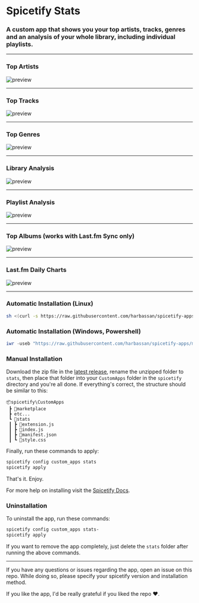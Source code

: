 # Spicetify Stats

### A custom app that shows you your top artists, tracks, genres and an analysis of your whole library, including individual playlists.

---

### Top Artists

![preview](previews/top_artists.png)

---

### Top Tracks

![preview](previews/top_tracks.png)

---

### Top Genres

![preview](previews/top_genres.png)

---

### Library Analysis

![preview](previews/library_analysis.png)

---

### Playlist Analysis

![preview](previews/playlist_analysis.png)

---

### Top Albums (works with Last.fm Sync only)

![preview](previews/top_albums.png)

---

### Last.fm Daily Charts

![preview](previews/top_charts.png)

---
### Automatic Installation (Linux)

```sh
sh <(curl -s https://raw.githubusercontent.com/harbassan/spicetify-apps/main/stats/install.sh)
```

### Automatic Installation (Windows, Powershell)

```ps1
iwr -useb "https://raw.githubusercontent.com/harbassan/spicetify-apps/main/stats/install.ps1" | iex
```

### Manual Installation

Download the zip file in the [latest release](https://github.com/harbassan/spicetify-apps/releases?q=stats&expanded=true), rename the unzipped folder to `stats`, then place that folder into your `CustomApps` folder in the `spicetify` directory and you're all done. If everything's correct, the structure should be similar to this:

```
📦spicetify\CustomApps
 ┣ 📂marketplace
 ┣ etc...
 ┗ 📂stats
 ┃ ┣ 📜extension.js
 ┃ ┣ 📜index.js
 ┃ ┣ 📜manifest.json
 ┃ ┗ 📜style.css
```

Finally, run these commands to apply:

```powershell
spicetify config custom_apps stats
spicetify apply
```

That's it. Enjoy.

For more help on installing visit the [Spicetify Docs](https://spicetify.app/docs/advanced-usage/custom-apps#installing).

### Uninstallation

To uninstall the app, run these commands:

```powershell
spicetify config custom_apps stats-
spicetify apply
```

If you want to remove the app completely, just delete the `stats` folder after running the above commands.

---

If you have any questions or issues regarding the app, open an issue on this repo. While doing so, please specify your spicetify version and installation method.

If you like the app, I'd be really grateful if you liked the repo ❤️.

